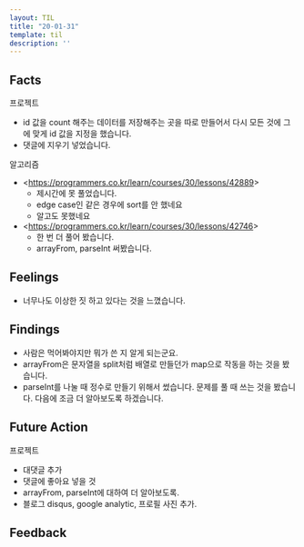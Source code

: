 ```yaml
---
layout: TIL
title: "20-01-31"
template: til
description: ''
---
```


## Facts

프로젝트

- id 값을 count 해주는 데이터를 저장해주는 곳을 따로 만들어서 다시 모든 것에 그에 맞게 id 값을 지정을 했습니다.
- 댓글에 지우기 넣었습니다.

알고리즘

- &lt;https://programmers.co.kr/learn/courses/30/lessons/42889&gt;
  - 제시간에 못 풀었습니다.
  - edge case인 같은 경우에 sort를 안 했네요
  - 알고도 못했네요
- &lt;https://programmers.co.kr/learn/courses/30/lessons/42746&gt;
  - 한 번 더 풀어 봤습니다.
  - arrayFrom, parseInt 써봤습니다.

## Feelings

- 너무나도 이상한 짓 하고 있다는 것을 느꼈습니다.  

## Findings

- 사람은 먹어봐야지만 뭐가 쓴 지 알게 되는군요.
- arrayFrom은 문자열을 split처럼 배열로 만들던가 map으로 작동을 하는 것을 봤습니다.
- parseInt를 나눌 때 정수로 만들기 위해서 썼습니다. 문제를 풀 때 쓰는 것을 봤습니다. 다음에 조금 더 알아보도록 하겠습니다.

## Future Action

프로젝트

- 대댓글 추가
- 댓글에 좋아요 넣을 것
- arrayFrom, parseInt에 대하여 더 알아보도록.
- 블로그 disqus, google analytic, 프로필 사진 추가.

## Feedback
